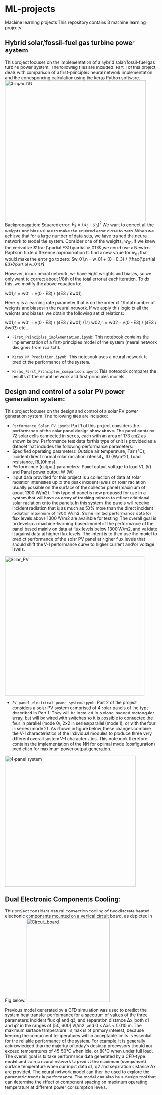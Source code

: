 # ML-projects
Machine learning projects
This repository contains 3 machine learning projects.

## Hybrid solar/fossil-fuel gas turbine power system
This project focuses on the implementation of a hybrid solar/fossil-fuel gas turbine power system. The following files are included:
Part 1 of this project deals with comparison of a first-principles neural network implementation and the corresponding calculation using the keras Python software.
<img width="465" alt="Simple_NN" src="https://user-images.githubusercontent.com/124940176/227660211-dc6d4153-4b9c-451e-95f1-930d986c450a.png">
Backpropagation:
Squared error: $E_3=(a_3-y_3)^2$
We want to correct all the weights and bias values to make the squared error close to zero. When we achieve that for a large number of data sets, we have trained the neural network to model the system. 
Consider one of the weights, $w_01$. If we knew the derivative $\frac{\partial E3}{\partial w_01}$ ,we could use a Newton-Raphson finite difference approximation to find a new value for $w_01$ that would make the error go to zero:
$w_01,n = w_01 + (0 - E_3) / (\frac{\partial E3}{\partial w_01})$

However, in our neural network, we have eight weights and biases, so we only want to correct about 1/8th of the total error at each iteration. To do this, we modify the above equation to:

w01,n = w01 + γ(0 - E3) / (∂E3 / ∂w01)

Here, γ is a learning rate parameter that is on the order of 1/total number of weights and biases in the neural network. If we apply this logic to all the weights and biases, we obtain the following set of relations:

w01,n = w01 + γ(0 - E3) / (∂E3 / ∂w01)   (1a)
w02,n = w02 + γ(0 - E3) / (∂E3 / ∂w02)   etc...


- `First_Principles_implementation.ipynb`: This notebook contains the implementation of a first-principles model of the system (neural network designed from scartch).

- `Keras_NN_Prediction.ipynb`: This notebook uses a neural network to predict the performance of the system.

- `Keras_First_Principles_comparison.ipynb`: This notebook compares the results of the neural network and first-principles models.

## Design and control of a solar PV power generation system:

This project focuses on the design and control of a solar PV power generation system. The following files are included:
- `Performance_Solar_PV.ipynb`: Part 1 of this project considers the performance of the solar panel design show above. The panel contains 72 solar cells connected in series, each with an area of 173 cm2 as shown below. Performance test data forthis type of unit is provided as a dataset that includes the following performance parameters: 
- Specified operating parameters: Outside air temperature, Tair (°C), Incident direct normal solar radiation intensity, ID (W/m^2), Load resistance, RL(Ohms). 
- Performance (output) parameters: Panel output voltage to load VL (V) and Panel power output W (W)
- Input data provided for this project is a collection of data at solar radiation intensities up to the peak incident levels of solar radiation usually possible on the surface of the collector panel (maximum of about 1300 W/m2). This type of panel is now proposed for use in a system that will have an array of tracking mirrors to reflect additional solar radiation onto the panels. In this system, the panels will receive incident radiation that is as much as 50% more than the direct incident radiation maximum of 1300 W/m2. Some limited performance data for flux levels above 1300 W/m2 are available for testing. The overall goal is to develop a machine-learning-based model of the performance of the panel based mainly on data at flux levels below 1300 W/m2, and validate it against data at higher flux levels. The intent is to then use the model to predict performance of the solar PV panel at higher flux levels that should shift the V-I performance curve to higher current and/or voltage levels. 
<img width="460" alt="Solar_PV" src="https://user-images.githubusercontent.com/124940176/227656685-b79e255b-8a8d-49f6-b33e-f7819b32120f.png">

- `PV_panel_electrical_power_system.ipynb`: Part 2 of the project considers a solar PV system comprised of 4 solar panels of the type described in Part 1. They will be installed in a close-spaced rectangular array, but will be wired with switches so it is possible to connected the four in parallel (mode 0), 2x2 in series/parallel (mode 1), or with the four in series (mode 2). As shown in figure below, these changes combine the V-I characteristics of the individual modules to produce three very different overall system V-I characteristics. This notebook therefore contains the implementation of the NN for optimal mode (configuration) prediction for maximum power output generation.
<img width="432" alt="4-panel system" src="https://user-images.githubusercontent.com/124940176/227655937-eb566405-e7d1-4df6-bc49-abf6871f6ec1.png">

## Dual Electronic Components Cooling: 
This project considers natural convection cooling of two discrete heated electronic components mounted on a vertical circuit board, as depicted in Fig below. <img width="275" alt="Circuit_board" src="https://user-images.githubusercontent.com/124940176/227658877-69108793-9f2d-4adb-b064-c10c622ea7de.png">

Previous model generated by a CFD simulation was used to predict the system heat transfer performance for a spectrum of values of the three parameters: Incident flux q1 and q2, and separation distance Δx, both q1 and q2 in the ranges of [50, 600] W/m2 ,and 0 < Δxs < 0.010 m. The maximum surface temperature Ts,max is of primary interest, because keeping the component temperatures within acceptable limits is essential for the reliable performance of the system. For example, it is generally acknowledged that the majority of today's desktop processors should not exceed temperatures of 45-50°C when idle, or 80°C when under full load.
The overall goal is to take performance data generated by a CFD-type model and train a neural network to predict the maximum (component) surface temperature when our input data q1, q2 and separation distance Δx are provided. The neural network model can then be used to explore the parametric trends in performance. The model can also be a design tool that can determine the effect of component spacing on maximum operating temperature at different power consumption levels.






